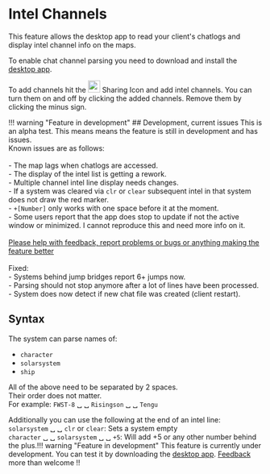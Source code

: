 # Intel Channels
This feature allows the desktop app to read your client's chatlogs and display intel channel info on the maps. 

To enable chat channel parsing you need to download and install the [desktop app](https://www.dropbox.com/s/x2dgjwiof2frek3/Eveeye_v002.exe?dl=0).

To add channels hit the <img src="https://raw.githubusercontent.com/Risingson/eedocs/master/docs/images/Share-100_off.png" width="24" height="24" > Sharing Icon and add intel channels. You can turn them on and off by clicking the added channels. Remove them by clicking the minus sign.

!!! warning "Feature in development"
    ## Development, current issues
    This is an alpha test. This means means the feature is still in development and has issues.<br>Known issues are as follows:<br><br>
    - The map lags when chatlogs are accessed.<br>
    - The display of the intel list is getting a rework.<br>
    - Multiple channel intel line display needs changes.<br>
    - If a system was cleared via `clr` or `clear` subsequent intel in that system does not draw the red marker.<br>
    - `+[Number]` only works with one space before it at the moment.<br>
    - Some users report that the app does stop to update if not the active window or minimized. I cannot reproduce this and need more info on it.<br>
    <br> 
    [Please help with feedback, report problems or bugs or anything making the feature better](https://feedback.userreport.com/7ab42bbb-8bf8-4955-9573-c0b1213b1ba7/#submit/bug)<br><br> 
    Fixed:<br>
    - Systems behind jump bridges report 6+ jumps now.<br>
    - Parsing should not stop anymore after a lot of lines have been processed.<br>
    - System does now detect if new chat file was created (client restart).<br> 
    
## Syntax
The system can parse names of:

 - `character` 
 - `solarsystem`
 - `ship` 

All of the above need to be separated by 2 spaces.<br>Their order does not matter.<br> For example: `FWST-8` &#9251; &#9251; `Risingson` &#9251; &#9251; `Tengu`

Additionally you can use the following at the end of an intel line:<br>
`solarsystem` &#9251; &#9251; `clr` or `clear`: Sets a system empty<br>
`character` &#9251; &#9251; `solarsystem` &#9251; &#9251; `+5`: Will add +5 or any other number behind the plus.!!! warning "Feature in development"
    This feature is currently under development. You can test it by downloading the [desktop app](https://eveeye.readthedocs.io/en/latest/desktop-app/). [Feedback](https://eveeye.readthedocs.io/en/latest/#Feedback) more than welcome !!
<!--stackedit_data:
eyJoaXN0b3J5IjpbOTYxMTg2MjcsLTExMjk0MTc2NjIsMTU4OD
A4ODE1LC01NjIxODIzNTIsMTk1ODU0OTQxLC0xODkyMDk4ODUx
LC0xOTE3MzgxNDU0LC05MDc3NTU1MjYsMTI5MzE2MjcyMywxMj
kzMTYyNzIzLDE5ODQyMTkwMSwtMTEyNDIxNjM1Nyw2OTQ5MjUx
MDEsMTg5MDYwMDkxNSwtMjQ5OTcyNTYzLC0xMzE4MzQ4ODcwLD
EwOTYxMTcxMzMsLTE1MjI2ODM2ODEsMTg2MjYwMzA3MCwtMjA2
NTE2MzA4XX0=
-->